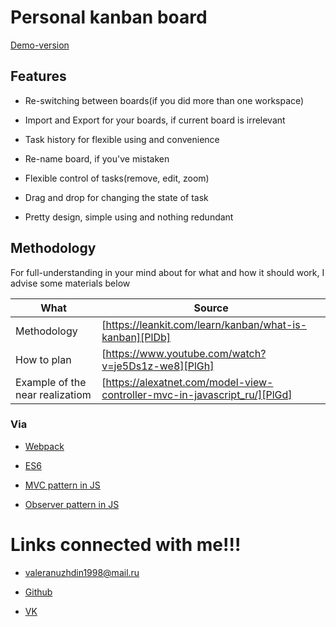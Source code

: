 # Personal kanban board 

[Demo-version](http://personaltaskboard.000webhostapp.com/)

## Features

- Re-switching between boards(if you did more than one workspace)

- Import and Export for your boards, if current board is irrelevant

- Task history for flexible using and convenience

- Re-name board, if you've mistaken

- Flexible control of tasks(remove, edit, zoom)

- Drag and drop for changing the state of task

- Pretty design, simple using and nothing redundant

## Methodology

For full-understanding in your mind about for what and how it 
should work, I advise some materials below

| What                           | Source                                                                   |
| -------------------------------| -------------------------------------------------------------------------|
| Methodology                    | [https://leankit.com/learn/kanban/what-is-kanban][PlDb]                  |
| How to plan                    | [https://www.youtube.com/watch?v=je5Ds1z-we8][PlGh]                      |
| Example of the near realizatiom| [https://alexatnet.com/model-view-controller-mvc-in-javascript_ru/][PlGd]|

### Via

- [Webpack](https://webpack.js.org/guides/getting-started/)

- [ES6](http://es6-features.org/#Constants)

- [MVC pattern in JS](https://www.awwwards.com/build-a-simple-javascript-app-the-mvc-way.html)

- [Observer pattern in JS](http://www.dofactory.com/javascript/observer-design-pattern)

# Links connected with me!!!

- valeranuzhdin1998@mail.ru

- [Github](https://github.com/ValeryFilipev)

- [VK](https://vk.com/id195832525)
